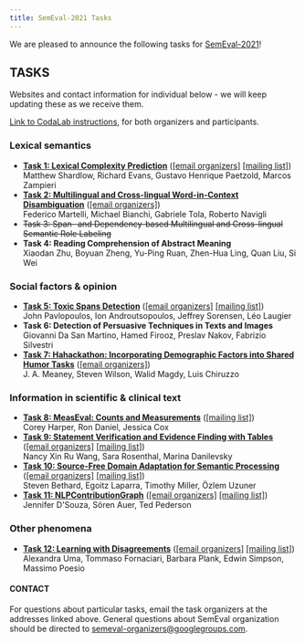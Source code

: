 ```yaml
---
title: SemEval-2021 Tasks
---
```


We are pleased to announce the following tasks for [SemEval-2021](https://semeval.github.io/SemEval2021)!

## TASKS
Websites and contact information for individual below - we will keep updating these as we receive them. 

[Link to CodaLab instructions](https://semeval.github.io/SemEval2021/codaLab), for both organizers and participants.

### Lexical semantics

- **[Task 1: Lexical Complexity Prediction](https://sites.google.com/view/lcpsharedtask2021)** ([[email organizers]](mailto:semeval-2021-task-1-organizers@googlegroups.com)  [[mailing list]](mailto:semeval-2021-task-1@googlegroups.com)) <br>
Matthew Shardlow, Richard Evans, Gustavo Henrique Paetzold, Marcos Zampieri
- **[Task 2: Multilingual and Cross-lingual Word-in-Context Disambiguation](https://competitions.codalab.org/competitions/25825)** ([[email organizers]](mailto:mcl-wic@googlegroups.com))<br>
Federico Martelli, Michael Bianchi, Gabriele Tola, Roberto Navigli
- ~~Task 3: Span- and Dependency-based Multilingual and Cross-lingual Semantic Role Labeling~~
- **Task 4: Reading Comprehension of Abstract Meaning** <br>
Xiaodan Zhu, Boyuan Zheng, Yu-Ping Ruan, Zhen-Hua Ling, Quan Liu, Si Wei

### Social factors & opinion

- **[Task 5: Toxic Spans Detection](https://sites.google.com/view/toxicspans)** ([[email organizers]](mailto:toxic-spans-organisers@googlegroups.com)  [[mailing list]](mailto:toxic-spans@googlegroups.com)) <br>
John Pavlopoulos, Ion Androutsopoulos, Jeffrey Sorensen, Léo Laugier
- **Task 6: Detection of Persuasive Techniques in Texts and Images** <br>
Giovanni Da San Martino, Hamed Firooz, Preslav Nakov, Fabrizio Silvestri
- **[Task 7: Hahackathon: Incorporating Demographic Factors into Shared Humor Tasks](https://competitions.codalab.org/competitions/26083)** ([[email organizers]](mailto:hahackathon@googlegroups.com)) <br>
J. A. Meaney, Steven Wilson, Walid Magdy, Luis Chiruzzo

### Information in scientific & clinical text

- **[Task 8: MeasEval: Counts and Measurements](https://competitions.codalab.org/competitions/25770)** ([[mailing list]](mailto:measeval-semeval-2021@googlegroups.com)) <br>
Corey Harper, Ron Daniel, Jessica Cox
- **[Task 9: Statement Verification and Evidence Finding with Tables](https://sites.google.com/view/sem-tab-facts)** ([[email organizers]](mailto:semtabfacts.task.organizers@gmail.com)  [[mailing list]](mailto:semtabfacts.task.participants@gmail.com)) <br>
Nancy Xin Ru Wang, Sara Rosenthal, Marina Danilevsky
- **[Task 10: Source-Free Domain Adaptation for Semantic Processing](https://machine-learning-for-medical-language.github.io/source-free-domain-adaptation/)** ([[email organizers]](mailto:source-free-domain-adaptation@googlegroups.com) [[mailing list]](mailto:source-free-domain-adaptation-participants@googlegroups.com)) <br>
Steven Bethard, Egoitz Laparra, Timothy Miller, Özlem Uzuner
- **[Task 11: NLPContributionGraph](https://ncg-task.github.io/)**  ([[email organizers]](mailto:ncg.task@gmail.com) [[mailing list]](mailto:ncg-task-semeval-2021@googlegroups.com)) <br>
Jennifer D'Souza, Sören Auer, Ted Pederson

### Other phenomena

- **[Task 12: Learning with Disagreements](https://sites.google.com/view/semeval2021-task12/home)** ([[email organizers]](mailto:semeval-task12-organizers@googlegroups.com) [[mailing list]](mailto:semeval-task12-participants@googlegroups.com)) <br>
Alexandra Uma, Tommaso Fornaciari, Barbara Plank, Edwin Simpson, Massimo Poesio


#### CONTACT
For questions about particular tasks, email the task organizers at the addresses linked above. General questions about SemEval organization should be directed to <semeval-organizers@googlegroups.com>.
